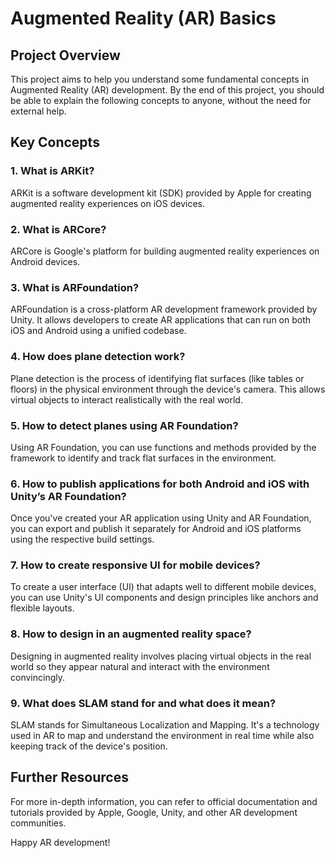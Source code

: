# Augmented Reality (AR) Basics

## Project Overview

This project aims to help you understand some fundamental concepts in Augmented Reality (AR) development. By the end of this project, you should be able to explain the following concepts to anyone, without the need for external help.

## Key Concepts

### 1. What is ARKit?

ARKit is a software development kit (SDK) provided by Apple for creating augmented reality experiences on iOS devices.

### 2. What is ARCore?

ARCore is Google's platform for building augmented reality experiences on Android devices.

### 3. What is ARFoundation?

ARFoundation is a cross-platform AR development framework provided by Unity. It allows developers to create AR applications that can run on both iOS and Android using a unified codebase.

### 4. How does plane detection work?

Plane detection is the process of identifying flat surfaces (like tables or floors) in the physical environment through the device's camera. This allows virtual objects to interact realistically with the real world.

### 5. How to detect planes using AR Foundation?

Using AR Foundation, you can use functions and methods provided by the framework to identify and track flat surfaces in the environment.

### 6. How to publish applications for both Android and iOS with Unity’s AR Foundation?

Once you've created your AR application using Unity and AR Foundation, you can export and publish it separately for Android and iOS platforms using the respective build settings.

### 7. How to create responsive UI for mobile devices?

To create a user interface (UI) that adapts well to different mobile devices, you can use Unity's UI components and design principles like anchors and flexible layouts.

### 8. How to design in an augmented reality space?

Designing in augmented reality involves placing virtual objects in the real world so they appear natural and interact with the environment convincingly.

### 9. What does SLAM stand for and what does it mean?

SLAM stands for Simultaneous Localization and Mapping. It's a technology used in AR to map and understand the environment in real time while also keeping track of the device's position.

## Further Resources

For more in-depth information, you can refer to official documentation and tutorials provided by Apple, Google, Unity, and other AR development communities.

Happy AR development!
